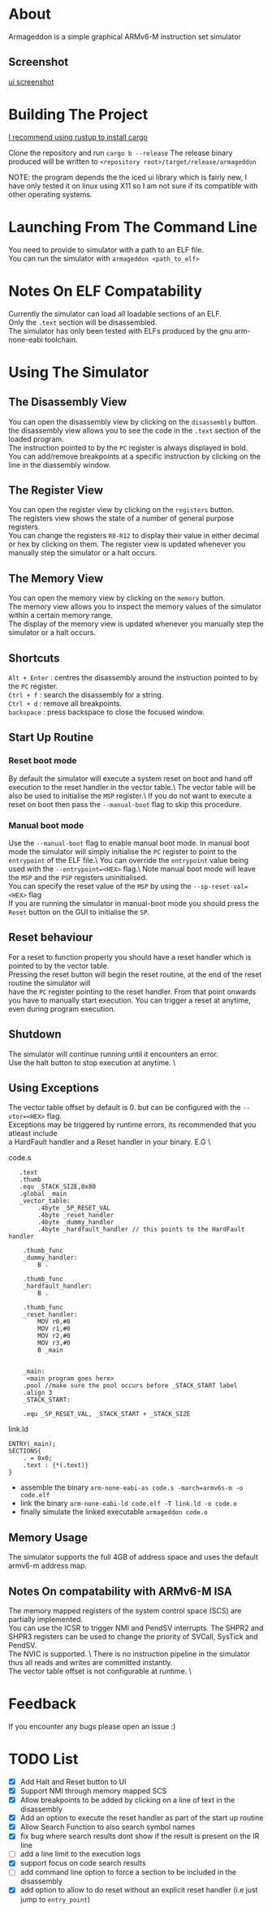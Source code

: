 # About 
Armageddon is a simple graphical ARMv6-M instruction set simulator

## Screenshot
[ui screenshot](ui_screenshot.png)

# Building The Project
[I recommend using rustup to install cargo](https://doc.rust-lang.org/book/ch01-01-installation.html)

Clone the repository and run `cargo b --release` 
The release binary produced will be written to  `<repository root>/target/release/armageddon` 

NOTE: the program depends the the iced ui library which is fairly new, I have only tested it 
on linux using X11 so I am not sure if its compatible with other operating systems. 

# Launching From The Command Line
You need to provide to simulator with a path to an ELF file.\
You can run the simulator with  `armageddon <path_to_elf>`

# Notes On ELF Compatability
Currently the simulator can load all loadable sections of an ELF.\
Only the `.text` section will be disassembled.\
The simulator has only been tested with ELFs produced by the gnu arm-none-eabi toolchain.

# Using The Simulator

## The Disassembly View
You can open the disassembly view by clicking on the `disassembly` button. \
the disassembly view allows you to see the code in the `.text` section of the loaded program. \
The instruction pointed to by the `PC` register is always displayed in bold. \
You can add/remove breakpoints at a specific instruction by clicking on the line in the diassembly window. 

## The Register View
You can open the register view by clicking on the `registers` button. \
The registers view shows the state of a number of general purpose registers. \
You can change the registers `R0-R12` to display their value in either decimal or hex
by clicking on them.
The register view is updated whenever you manually step the simulator or a halt occurs.

## The Memory View
You can open the memory view by clicking on the `memory` button. \
The memory view allows you to inspect the memory values of the simulator within a certain memory range. \
The display of the memory view is updated whenever you manually step the simulator or a halt occurs.

## Shortcuts
`Alt + Enter` : centres the disassembly around the instruction pointed to by the `PC` register. \
`Ctrl + f` : search the disassembly for a string. \
`Ctrl + d` : remove all breakpoints. \
`backspace` : press backspace to close the focused window. 

## Start Up Routine
### Reset boot mode
By default the simulator will execute a system reset on boot and hand off 
execution to the reset handler in the vector table.\ 
The vector table will be also be used to initialise the `MSP` register.\ 
If you do not want to execute a reset on boot then pass the `--manual-boot` flag to skip this procedure. 

### Manual boot mode
Use the `--manual-boot` flag to enable manual boot mode. 
In manual boot mode the simulator will simply initialise the `PC` register to point to the `entrypoint` of the ELF file.\ 
You can override the `entrypoint` value being used with the `--entrypoint=<HEX>` flag.\ 
Note manual boot mode will leave the `MSP` and the `PSP` registers uninitialised.\
You can specify the reset value of the `MSP` by using the `--sp-reset-val=<HEX>` flag  \
If you are running the simulator in manual-boot mode you should press the `Reset` button on the GUI to initialise
the `SP`. 

## Reset behaviour
For a reset to function properly you should have a reset handler which is pointed to by the vector table. \
Pressing the reset button will begin the reset routine, at the end of the reset routine the simulator will \
have the `PC` register pointing to the reset handler. From that point onwards you have to manually start execution.
You can trigger a reset at anytime, even during program execution.

## Shutdown
The simulator will continue running until it encounters an error. \
Use the halt button to stop execution at anytime. \

## Using Exceptions
The vector table offset by default is 0. but can be configured with the `--vtor=<HEX>` flag.\
Exceptions may be triggered by runtime errors, its recommended that you atleast include \
a HardFault handler and a Reset handler in your binary.  E.G \

code.s
```
   .text
   .thumb
   .equ _STACK_SIZE,0x80
   .global _main
   _vector_table:
        .4byte _SP_RESET_VAL
        .4byte _reset_handler
        .4byte _dummy_handler
        .4byte _hardfault_handler // this points to the HardFault handler
    
    .thumb_func
    _dummy_handler:
        B .
        
    .thumb_func
    _hardfault_handler:
        B .

    .thumb_func
    _reset_handler:
        MOV r0,#0
        MOV r1,#0
        MOV r2,#0
        MOV r3,#0
        B _main
        
        
    _main:
     <main program goes here>
    .pool //make sure the pool occurs before _STACK_START label
    .align 3
    _STACK_START:

    .equ _SP_RESET_VAL, _STACK_START + _STACK_SIZE
```

link.ld
```
ENTRY(_main);
SECTIONS{
    . = 0x0;
    .text : {*(.text)}
}
```
* assemble the binary `arm-none-eabi-as code.s -march=armv6s-m -o code.elf`
* link the binary `arm-none-eabi-ld code.elf -T link.ld -o code.o`
* finally simulate the linked executable `armageddon code.o` 

## Memory Usage
The simulator supports the full 4GB of address space and uses the default armv6-m address map.

## Notes On compatability with ARMv6-M ISA 
The memory mapped registers of the system control space (SCS) are partially implemented.\
You can use the ICSR to trigger NMI and PendSV interrupts. 
The SHPR2 and SHPR3 registers can be used to change the priority of SVCall, SysTick and PendSV. \
The NVIC is supported. \ 
There is no instruction pipeline in the simulator thus all reads and writes are committed instantly. \
The vector table offset is not configurable at runtime. \

# Feedback
If you encounter any bugs please open an issue :)

# TODO List
- [x] Add Halt and Reset button to UI
- [x] Support NMI through memory mapped SCS
- [x] Allow breakpoints to be added by clicking on a line of text in the disassembly
- [x] Add an option to  execute the reset handler as part of the start up routine
- [x] Allow Search Function to also search symbol names
- [x] fix bug where search results dont show if the result is present on the IR line
- [ ] add a line limit to the execution logs
- [x] support focus on code search results
- [ ] add command line option to force a section to be included in the disassembly
- [x] add option to allow to do reset without an explicit reset handler (i.e just jump to `entry_point`) 
